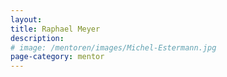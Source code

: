```yaml
---
layout:
title: Raphael Meyer
description:
# image: /mentoren/images/Michel-Estermann.jpg
page-category: mentor
---
```


